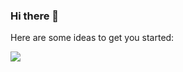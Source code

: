 ### Hi there 👋

Here are some ideas to get you started:



<img align="center" src="https://github-readme-stats.vercel.app/api/top-langs/?username=allytyson16&theme=dark&layout=compact"/>
